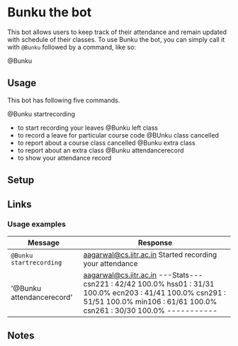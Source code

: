 # Bunku the bot

This bot allows users to keep track of their attendance and remain updated with schedule of their classes.
To use
Bunku the bot, you can simply call it with `@Bunku` followed by a command,
like so:

@Bunku <command>


## Usage

This bot has following five commands.

 @Bunku startrecording 
 - to start recording your leaves
@Bunku left <course-code> class 
 - to record a leave for particular course code
@BUnku <course-code> class cancelled
 - to report about a course class cancelled
@Bunku extra class <course-code> 
 - to report about an extra class
@Bunku attendancerecord 
 - to show your attendance record

## Setup

## Links

### Usage examples

| Message | Response |
| ------- | ------ |
| `@Bunku startrecording` | aagarwal@cs.iitr.ac.in Started recording your attendance |
| '@Bunku attendancerecord' |aagarwal@cs.iitr.ac.in   ---Stats--- csn221 : 42/42 100.0% hss01 : 31/31 100.0% ecn203 : 41/41 100.0% csn291 : 51/51 100.0% min106 : 61/61 100.0% csn261 : 30/30 100.0% ----------- |

## Notes

